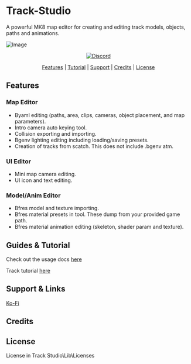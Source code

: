 # Track-Studio
A powerful MK8 map editor for creating and editing track models, objects, paths and animations.

![Image](https://i.imgur.com/6PomQgo.png)

<p align="center">
    <a href="https://discord.gg/TjatyEE9NW">
        <img src="https://img.shields.io/discord/958107162972921906?label=discord"
            alt="Discord">
    </a>
</p>

<p align="center">
  <a href="#features">Features</a> |
  <a href="#guides--tutorial">Tutorial</a> |
  <a href="#support--links">Support</a> |
  <a href="#credits">Credits</a> |
  <a href="#license">License</a>
</p>

## Features

### Map Editor
- Byaml editing (paths, area, clips, cameras, object placement, and map parameters).
- Intro camera auto keying tool.
- Collision exporting and importing.
- Bgenv lighting editing including loading/saving presets.
- Creation of tracks from scatch. This does not include .bgenv atm.
### UI Editor
- Mini map camera editing.
- UI icon and text editing.
### Model/Anim Editor
- Bfres model and texture importing.
- Bfres material presets in tool. These dump from your provided game path.
- Bfres material animation editing (skeleton, shader param and texture).

## Guides & Tutorial

Check out the usage docs [here](https://mapstudioproject.github.io/TrackStudioDocs/index.html)

Track tutorial [here](https://mapstudioproject.github.io/TrackStudioDocs/tutorial/Start.html)

## Support & Links

[Ko-Fi](https://ko-fi.com/simplykxg)

## Credits

## License

License in Track Studio\Lib\Licenses
